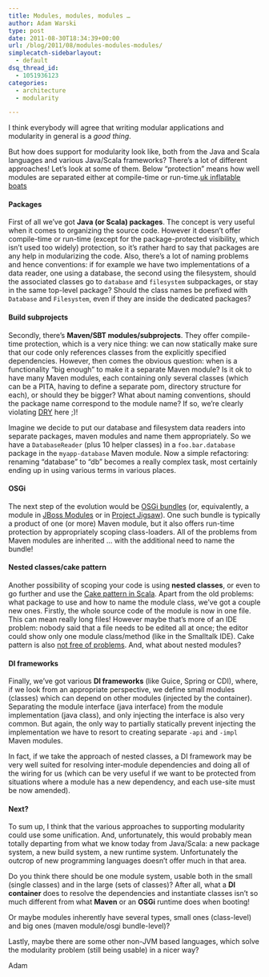 ```yaml
---
title: Modules, modules, modules …
author: Adam Warski
type: post
date: 2011-08-30T18:34:39+00:00
url: /blog/2011/08/modules-modules-modules/
simplecatch-sidebarlayout:
  - default
dsq_thread_id:
  - 1051936123
categories:
  - architecture
  - modularity

---
```

I think everybody will agree that writing modular applications and modularity in general is a _good thing_.

But how does support for modularity look like, both from the Java and Scala languages and various Java/Scala frameworks? There&#8217;s a lot of different approaches! Let&#8217;s look at some of them. Below &#8220;protection&#8221; means how well modules are separated either at compile-time or run-time.[uk inflatable boats][1]

#### Packages

First of all we&#8217;ve got **Java (or Scala) packages**. The concept is very useful when it comes to organizing the source code. However it doesn&#8217;t offer compile-time or run-time (except for the package-protected visibility, which isn&#8217;t used too widely) protection, so it&#8217;s rather hard to say that packages are any help in modularizing the code. Also, there&#8217;s a lot of naming problems and hence conventions: if for example we have two implementations of a data reader, one using a database, the second using the filesystem, should the associated classes go to `database` and `filesystem` subpackages, or stay in the same top-level package? Should the class names be prefixed with `Database` and `Filesystem`, even if they are inside the dedicated packages?

#### Build subprojects

Secondly, there&#8217;s **Maven/SBT modules/subprojects**. They offer compile-time protection, which is a very nice thing: we can now statically make sure that our code only references classes from the explicitly specified dependencies. However, then comes the obvious question: when is a functionality &#8220;big enough&#8221; to make it a separate Maven module? Is it ok to have many Maven modules, each containing only several classes (which can be a PITA, having to define a separate pom, directory structure for each), or should they be bigger? What about naming conventions, should the package name correspond to the module name? If so, we&#8217;re clearly violating [DRY][2] here ;)!

Imagine we decide to put our database and filesystem data readers into separate packages, maven modules and name them appropriately. So we have a `DatabaseReader` (plus 10 helper classes) in a `foo.bar.database` package in the `myapp-database` Maven module. Now a simple refactoring: renaming &#8220;database&#8221; to &#8220;db&#8221; becomes a really complex task, most certainly ending up in using various terms in various places.

#### OSGi

The next step of the evolution would be [OSGi bundles][3] (or, equivalently, a module in [JBoss Modules][4] or in [Project Jigsaw][5]). One such bundle is typically a product of one (or more) Maven module, but it also offers run-time protection by appropriately scoping class-loaders. All of the problems from Maven modules are inherited &#8230; with the additional need to name the bundle!

#### Nested classes/cake pattern

Another possibility of scoping your code is using **nested classes**, or even to go further and use the [Cake pattern in Scala][6]. Apart from the old problems: what package to use and how to name the module class, we&#8217;ve got a couple new ones. Firstly, the whole source code of the module is now in one file. This can mean really long files! However maybe that&#8217;s more of an IDE problem: nobody said that a file needs to be edited all at once; the editor could show only one module class/method (like in the Smalltalk IDE). Cake pattern is also [not free of problems][7]. And, what about nested modules?

#### DI frameworks

Finally, we&#8217;ve got various **DI frameworks** (like Guice, Spring or CDI), where, if we look from an appropriate perspective, we define small modules (classes) which can depend on other modules (injected by the container). Separating the module interface (java interface) from the module implementation (java class), and only injecting the interface is also very common. But again, the only way to partially statically prevent injecting the implementation we have to resort to creating separate `-api` and `-impl` Maven modules.

In fact, if we take the approach of nested classes, a DI framework may be very well suited for resolving inter-module dependencies and doing all of the wiring for us (which can be very useful if we want to be protected from situations where a module has a new dependency, and each use-site must be now amended).

#### Next?

To sum up, I think that the various approaches to supporting modularity could use some unification. And, unfortunately, this would probably mean totally departing from what we know today from Java/Scala: a new package system, a new build system, a new runtime system. Unfortunately the outcrop of new programming languages doesn&#8217;t offer much in that area.

Do you think there should be one module system, usable both in the small (single classes) and in the large (sets of classes)? After all, what a **DI container** does to resolve the dependencies and instantiate classes isn&#8217;t so much different from what **Maven** or an **OSGi** runtime does when booting!

Or maybe modules inherently have several types, small ones (class-level) and big ones (maven module/osgi bundle-level)?

Lastly, maybe there are some other non-JVM based languages, which solve the modularity problem (still being usable) in a nicer way?

Adam

 [1]: http://www.east-inflatables.co.uk/p/015026.html
 [2]: http://en.wikipedia.org/wiki/Don%27t_repeat_yourself
 [3]: http://www.google.pl/url?sa=t&source=web&cd=2&ved=0CDQQFjAB&url=http%3A%2F%2Fwww.osgi.org%2F&ei=Jt1HTrKdAcWZOpSCpfMD&usg=AFQjCNGL-pQ2Iv69bMfSqJx-r9JSJhmWZA&sig2=4ts3qWb8xeebWC80x4Kefw
 [4]: https://docs.jboss.org/author/display/MODULES/Home
 [5]: http://openjdk.java.net/projects/jigsaw/
 [6]: http://www.warski.org/blog/2010/12/di-in-scala-cake-pattern/
 [7]: http://www.warski.org/blog/2011/04/di-in-scala-cake-pattern-pros-cons/
